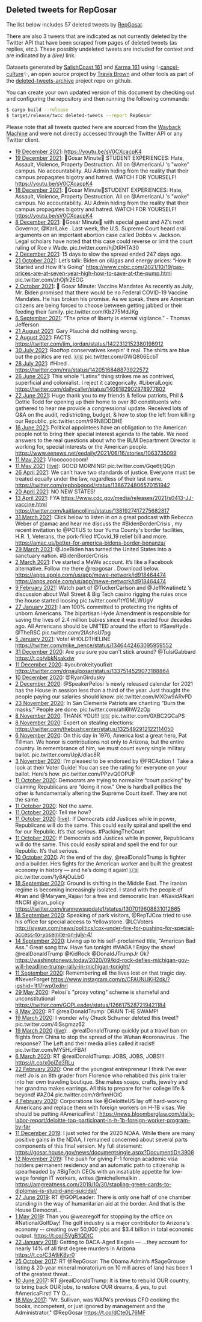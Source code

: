 ## Deleted tweets for RepGosar

The list below includes 57 deleted tweets by
[RepGosar](https://twitter.com/RepGosar).

There are also 3 tweets that are indicated as not currently
deleted by the Twitter API that have been scraped from pages of deleted tweets (as replies, etc.).
These possibly undeleted tweets are included for context and are indicated by a _(live)_ link.


Datasets generated by [SalishCoast 161](https://twitter.com/SalishCoastA) and [Karma 161](https://twitter.com/KarmaOneSixOne)
using ✨[cancel-culture](https://github.com/travisbrown/cancel-culture)✨, an open source project by [Travis Brown](https://twitter.com/travisbrown) 
and other tools as part of the [deleted-tweets-archive](https://github.com/salcoast/deleted-tweets-archive/) project repo on github.

You can create your own updated version of this document by checking out and configuring the
repository and then running the following commands:

```bash
$ cargo build --release
$ target/release/twcc deleted-tweets --report RepGosar
```

Please note that all tweets quoted here are sourced from the
[Wayback Machine](https://web.archive.org) and were not directly accessed through the Twitter API or
any Twitter client.

* [19 December 2021](https://web.archive.org/web/20211219005716/https://twitter.com/RepGosar/status/1472370364328013827): https://youtu.be/sV0CXcacpK4
* [19 December 2021](https://web.archive.org/web/20211219004226/https://twitter.com/RepGosar/status/1472365384472797185): 🚨Gosar Minute🚨 STUDENT EXPERIENCES: Hate, Assault, Violence, Property Destruction. All on  @AmericanU  's "woke" campus. No accountability. AU Admin hiding from the reality that their campus propagates bigotry and hatred.  WATCH FOR YOURSELF! https://youtu.be/sV0CXcacpK4
* [18 December 2021](https://web.archive.org/web/20211218233424/https://twitter.com/RepGosar/status/1472349522269409280): 🚨Gosar Minute🚨STUDENT EXPERIENCES: Hate, Assault, Violence, Property Destruction. All on  @AmericanU  's "woke" campus. No accountability. AU Admin hiding from the reality that their campus propagates bigotry and hatred.  WATCH FOR YOURSELF! https://youtu.be/sV0CXcacpK4
* [ 8 December 2021](https://web.archive.org/web/20211208190224/https://twitter.com/RepGosar/status/1468655936071942151): 🚨Gosar Minute🚨 with special guest and AZ’s next Governor,  @KariLake . Last week, the U.S. Supreme Court heard oral arguments on an important abortion case called Dobbs v. Jackson. Legal scholars have noted that this case could reverse or limit the court ruling of Roe v Wade. pic.twitter.com/hjDtRHTA30
* [ 2 December 2021](https://web.archive.org/web/20211202162937/https://twitter.com/RepGosar/status/1466444353963016210): 15 days to slow the spread ended 247 days ago.
* [21 October 2021](https://web.archive.org/web/20211021180732/https://twitter.com/RepGosar/status/1451248725100273682): Let’s talk: Biden on oil/gas and energy prices: “How It Started and How It's Going”  https://www.cnbc.com/2021/10/19/gas-prices-are-at-seven-year-high-how-to-save-at-the-pump.html  pic.twitter.com/zhOjfr2EOG
* [ 2 October 2021](https://web.archive.org/web/20211002000034/https://twitter.com/RepGosar/status/1444089793361506305): 🚨 Gosar Minute: Vaccine Mandates As recently as July, Mr. Biden promised that there would be no Federal COVID-19 Vaccine Mandates. He has broken his promise. As we speak, there are American citizens are being forced to choose between getting jabbed or their feeding their family. pic.twitter.com/Kb275MdJKg
* [ 6 September 2021](https://web.archive.org/web/20210906220823/https://twitter.com/RepGosar/status/1435001885891518465): “The price of liberty is eternal vigilance.” - Thomas Jefferson
* [21 August 2021](https://web.archive.org/web/20210822170828/https://twitter.com/RepGosar/status/1429223870972710914): Gary Plauché did nothing wrong.
* [ 2 August 2021](https://web.archive.org/web/20210802214412/https://twitter.com/RepGosar/status/1422312277185867781): FACTS https://twitter.com/jim_jordan/status/1422312152380198912
* [30 July 2021](https://web.archive.org/web/20210731185803/https://twitter.com/RepGosar/status/1421233582975201284?s=19): Rooftop conservatives keepin’ it real.  The shirts are blue but the politics are red. 🇺🇸 pic.twitter.com/GWQ806EcbT
* [28 July 2021](https://web.archive.org/web/20210728232205/https://twitter.com/RepGosar/status/1420524888629071872): #Hired . https://twitter.com/nra/status/1420516848873922572
* [26 June 2021](https://web.archive.org/web/20210626214057/https://twitter.com/RepGosar/status/1408903081446813698): This whole “Latinx” thing strikes me as contrived, superficial and colonialist. I reject it categorically.   #LiberalLogic  https://twitter.com/dailycaller/status/1408182902978977802
* [22 June 2021](https://web.archive.org/web/20210623012926/https://twitter.com/RepGosar/status/1407447957675425794): Huge thank you to my friends & fellow patriots, Phil & Dottie Todd for opening up their home to over 80 constituents who gathered to hear me provide a congressional update. Received lots of Q&A on the audit, redistricting, budget, & how to stop the left from killing our Republic. pic.twitter.com/r9RN8DDDHE
* [16 June 2021](https://web.archive.org/web/20210616231516/https://twitter.com/RepGosar/status/1405302936385724417): Political appointees have an obligation to the American people not to bring their special interest agenda to the table. We need answers to the real questions about who the BLM Department Director is working for, special interests or the American people. https://www.eenews.net/eedaily/2021/06/16/stories/1063735099
* [11 May 2021](https://web.archive.org/web/20210511140931/https://twitter.com/RepGosar/status/1392119627744940034): Vrooooooooom!
* [11 May 2021](https://web.archive.org/web/20210511140931/https://twitter.com/RepGosar/status/1392119627744940034) ([live](https://twitter.com/RepGosar/status/1392105016505344005)): GOOD MORNING! pic.twitter.com/Gqe6tjQQjn
* [26 April 2021](https://web.archive.org/web/20210426194417/https://twitter.com/RepGosar/status/1386768075178008579): We can’t have two standards of justice. Everyone must be treated equally under the law, regardless of their last name. https://twitter.com/repbobgood/status/1386724806570151942
* [20 April 2021](https://web.archive.org/web/20210420193139/https://twitter.com/RepGosar/status/1384590468042969089): NO NEW STATES!
* [13 April 2021](https://web.archive.org/web/20210413172220/https://twitter.com/RepGosar/status/1382021309085933576): FYA  https://www.cdc.gov/media/releases/2021/s0413-JJ-vaccine.html  https://twitter.com/kaitlancollins/status/1381927417275682817
* [31 March 2021](https://web.archive.org/web/20210331194823/https://twitter.com/RepGosar/status/1377346983657144326): Click below to listen in on a great podcast with Rebecca Weber of  @amac  and hear me discuss the  #BidenBorderCrisis , my recent invitation to   @POTUS  to tour Yuma County's border facilities, H.R. 1, Veterans, the pork-filled  #Covid_19  relief bill and more. https://amac.us/better-for-america-bidens-border-bonanza/
* [29 March 2021](https://web.archive.org/web/20210329233607/https://twitter.com/RepGosar/status/1376679487564357632): @JoeBiden  has turned the United States into a sanctuary nation.   #BidenBorderCrisis
* [ 2 March 2021](https://web.archive.org/web/20210302223031/https://twitter.com/RepGosar/status/1366877885328482311): I’ve started a MeWe account. It’s like a Facebook alternative. Follow me there  @repgosar . Download below.    https://apps.apple.com/us/app/mewe-network/id918464474  https://apps.apple.com/us/app/mewe-network/id918464474
* [ 9 February 2021](https://web.archive.org/web/20210209041412/https://twitter.com/RepGosar/status/1358992496529993730): Watch part of  @TuckerCarlson  and  @JeffKwatinetz ’s discussion about Wall Street & Big Tech casino rigging the rules once the house started loosing pic.twitter.com/1tYGMLWUgV
* [27 January 2021](https://web.archive.org/web/20210127233550/https://twitter.com/RepGosar/status/1354573743910170630): I am 100% committed to protecting the rights of unborn Americans. The bipartisan Hyde Amendment is responsible for saving the lives of 2.4 million babies since it was enacted four decades ago. All Americans should be UNITED around the effort to  #SaveHyde .  @TheRSC  pic.twitter.com/2IAshsU7pg
* [ 5 January 2021](https://web.archive.org/web/20210105183742/https://twitter.com/RepGosar/status/1346526258901860358): Vote!  #HOLDTHELINE  https://twitter.com/mike_pence/status/1346442463095959552
* [31 December 2020](https://web.archive.org/web/20201231042053/https://twitter.com/RepGosar/status/1344498739201732609): Are you sure you can't stick around? @TulsiGabbard https://t.co/vbkNsakxiw
* [11 December 2020](https://web.archive.org/web/20201211221037/https://twitter.com/RepGosar/status/1337520142369116160): #youbrokeityoufixit  https://twitter.com/drpaulgosar/status/1337514529073188864
* [10 December 2020](https://web.archive.org/web/20201210001449/https://twitter.com/RepGosar/status/1336826602789990403): @RyanGirdusky
* [ 2 December 2020](https://web.archive.org/web/20201202213351/https://twitter.com/RepGosar/status/1334249258669797379): @SpeakerPelosi ’s newly released calendar for 2021 has the House in session less than a third of the year. Just thought the people paying our salaries should know. pic.twitter.com/MXGw9ARvPD
* [23 November 2020](https://web.archive.org/web/20201123002621/https://twitter.com/RepGosar/status/1330668754120761346): In San Clemente Patriots are chanting “Burn the masks.” People are done. pic.twitter.com/ahl6hW2zOp
* [ 8 November 2020](https://web.archive.org/web/20201108192541/https://twitter.com/RepGosar/status/1325519733530234881): THANK YOU!!! 🇺🇸 pic.twitter.com/0XBC2GCaPS
* [ 8 November 2020](https://web.archive.org/web/20201108190022/https://twitter.com/RepGosar/status/1325513323715162114): Expert on stealing elections: https://twitter.com/thebushcenter/status/1325492912122114050
* [ 6 November 2020](https://web.archive.org/web/20201106144840/https://twitter.com/RepGosar/status/1324725273003237378): On this day in 1976, America lost a great hero, Pat Tillman. We honor is contributions not only to Arizona, but the entire country. In remembrance of him, we must count every single military ballot. pic.twitter.com/UpjUdlac8R
* [ 3 November 2020](https://web.archive.org/web/20201103171622/https://twitter.com/RepGosar/status/1323675278225399808): I’m pleased to be endorsed by  @FRCAction !  Take a look at their Voter Guide! You can see the rating for everyone on your ballot. Here’s how. pic.twitter.com/PPzvQ0OPUF
* [11 October 2020](https://web.archive.org/web/20201011180347/https://twitter.com/RepGosar/status/1315352342238294016): Democrats are trying to normalize “court packing” by claiming Republicans are “doing it now.” One is hardball politics the other is fundamentally altering the Supreme Court itself. They are not the same.
* [11 October 2020](https://web.archive.org/web/20201011175810/https://twitter.com/RepGosar/status/1315350927772135424): Not the same.
* [11 October 2020](https://web.archive.org/web/20201011175757/https://twitter.com/RepGosar/status/1315350871081988096): Tell me how?
* [11 October 2020](https://web.archive.org/web/20201011175757/https://twitter.com/RepGosar/status/1315350871081988096) ([live](https://twitter.com/RepGosar/status/1315348349101408257)): If Democrats add Justices while in power, Republicans will do the same. This could easily spiral and spell the end for our Republic. It’s that serious.  #PackingTheCourt
* [11 October 2020](https://web.archive.org/web/20201011174456/https://twitter.com/RepGosar/status/1315347600409845762): If Democrats add Justices while in power, Republicans will do the same. This could easily spiral and spell the end for our Republic. It’s that serious.
* [10 October 2020](https://web.archive.org/web/20201010010043/https://twitter.com/RepGosar/status/1314732447913959426): At the end of the day,  @realDonaldTrump  is fighter and a builder. He’s fights for the American worker and built the greatest economy in history — and he’s doing it again! 🇺🇸 pic.twitter.com/1y8AjOuLbO
* [18 September 2020](https://web.archive.org/web/20200918185523/https://twitter.com/RepGosar/status/1307030361168400385): Ground is shifting in the Middle East. The Iranian regime is becoming increasingly isolated. I stand with the people of  #Iran  and  @Maryam_Rajavi  for a free and democratic Iran.  #NavidAfkari   #NCRI   @iran_policy  https://twitter.com/irannewsupdate1/status/1307019608831012865
* [18 September 2020](https://web.archive.org/web/20200918163607/https://twitter.com/RepGosar/status/1306994880195985421): Speaking of park visitors,  @RepTJCox  tried to use his office for special access to Yellowstone.  @LCVoters  http://sjvsun.com/news/politics/cox-under-fire-for-pushing-for-special-access-to-yosemite-on-july-4/
* [14 September 2020](https://web.archive.org/web/20200914233110/https://twitter.com/RepGosar/status/1305650262468710401): Living up to his self-proclaimed title, “American Bad Ass.” Great song btw. Have fun tonight  #MAGA ! Enjoy the show!  @realDonaldTrump   @KidRock   @DonaldJTrumpJr    Ok? https://washingtonews.today/2020/09/kid-rock-defies-michigan-gov-will-headline-trump-rally-in-michigan-tonight/
* [11 September 2020](https://web.archive.org/web/20200911180611/https://twitter.com/RepGosar/status/1304474552433545216): Remembering all the lives lost on that tragic day.  #NeverForget   https://www.instagram.com/p/CFAUNUKH2dk/?igshid=1t17rwp0xdhrl
* [29 May 2020](https://web.archive.org/web/20200529063647/https://twitter.com/RepGosar/status/1266181417270157312): Pelosi's "proxy voting" scheme is shameful and unconstitutional https://twitter.com/GOPLeader/status/1266175287219421184
* [ 8 May 2020](https://web.archive.org/web/20200508121128/https://twitter.com/RepGosar/status/1258731241228075015): RT @realDonaldTrump: DRAIN THE SWAMP!
* [19 March 2020](https://web.archive.org/web/20200319191154/https://twitter.com/RepGosar/status/1240716481408761856): I wonder why Chuck Schumer deleted this tweet? pic.twitter.com/4iSsgmzz62
* [19 March 2020](https://web.archive.org/web/20200319191154/https://twitter.com/RepGosar/status/1240716481408761856) ([live](https://twitter.com/RepGosar/status/1240716360784564224)): . @realDonaldTrump  quickly put a travel ban on flights from China to stop the spread of the Wuhan  #coronavirus .  The response? The Left and their media allies called it racist! pic.twitter.com/MY5HLrFBAf
* [ 6 March 2020](https://web.archive.org/web/20200306142230/https://twitter.com/RepGosar/status/1235933781326024704): RT @realDonaldTrump: JOBS, JOBS, JOBS!!!  https://t.co/x0olZd3RLu
* [22 February 2020](https://web.archive.org/web/20200222190012/https://twitter.com/RepGosar/status/1231291280195497984): One of the youngest entrepreneur I think I’ve ever met! Jo is an 8th grader from Florence who rehabbed this pink trailer into her own traveling boutique. She makes soaps, crafts, jewelry and her grandma makes earrings. All this to prepare for her college life & beyond!  #AZ04  pic.twitter.com/r8rfnnHOlC
* [ 4 February 2020](https://web.archive.org/web/20200204234319/https://twitter.com/RepGosar/status/1224812226940473347): Corporations like  @DeloitteUS  lay off hard-working Americans and replace them with foreign workers on H-1B visas. We should be putting  #AmericaFirst ! https://news.bloomberglaw.com/daily-labor-report/deloitte-top-participant-in-h-1b-foreign-worker-program-by-far
* [11 December 2019](https://web.archive.org/web/20191211233426/https://twitter.com/RepGosar/status/1204897298146312192): I just voted for the 2020 NDAA. While there are many positive gains in the NDAA, I remained concerned about several parts components of this final version. My full statement: https://gosar.house.gov/news/documentsingle.aspx?DocumentID=3908
* [12 November 2019](https://web.archive.org/web/20191112221331/https://twitter.com/RepGosar/status/1194374309625483264): The push for giving F-1 foreign academic visa holders permanent residency and an automatic path to citizenship is spearheaded by  #BigTech  CEOs with an insatiable appetite for low-wage foreign IT workers, writes  @michellemalkin . https://amgreatness.com/2019/10/30/stapling-green-cards-to-diplomas-is-stupid-and-suicidal/
* [27 June 2019](https://web.archive.org/web/20190627154648/https://twitter.com/RepGosar/status/1144270866110386176): RT @GOPLeader: There is only one half of one chamber standing in the way of humanitarian aid at the border. And that is the House Democrat…
* [ 1 May 2019](https://web.archive.org/web/20190501201122/https://twitter.com/RepGosar/status/1123681338152898561): Than you @wearegolf for stopping by the office on #NationalGolfDay! The golf industry is a major contributor to Arizona's economy -- creating over 50,000 jobs and $3.4 billion in total economic output. https://t.co/l5VgB1QDtC
* [22 January 2018](https://web.archive.org/web/20180122195421/https://twitter.com/RepGosar/status/955529086117470208): Getting to DACA-Aged Illegals — ...they account for nearly 14% of all first degree murders in Arizona https://t.co/C3A9jK8yr0
* [25 October 2017](https://web.archive.org/web/20171025152006/https://twitter.com/RepGosar/status/923207548827852800): RT @RepGosar: The Obama Admin’s #SageGrouse listing &amp; 20-year mineral moratorium on 10 mill acres of land has been 1 of the greatest threat…
* [10 June 2017](https://web.archive.org/web/20170610130621/https://twitter.com/RepGosar/status/873526751921655808): RT @realDonaldTrump: It is time to rebuild OUR country, to bring back OUR jobs, to restore OUR dreams, &amp; yes, to put #AmericaFirst! TY O… 
* [18 May 2017](https://web.archive.org/web/20170518152809/https://twitter.com/RepGosar/status/865227516163895297): "Mr. Sullivan, was WAPA's previous CFO cooking the books, incompetent, or just ignored by management and the Administrator," @RepGosar https://t.co/dCte0L76MF

